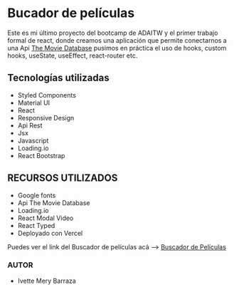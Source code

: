 # Bucador de películas

Este es mi último proyecto del bootcamp de ADAITW y el primer trabajo formal de react,
donde creamos una aplicación que permite conectarnos a una Api [The Movie Database](https://developers.themoviedb.org/3/getting-started/introduction)
pusimos en práctica el uso de hooks, custom hooks, useState, useEffect, react-router etc.

## Tecnologías utilizadas

- Styled Components
- Material UI
- React 
- Responsive Design
- Api Rest
- Jsx
- Javascript
- Loading.io
- React Bootstrap

## RECURSOS UTILIZADOS

- Google fonts
- Api The Movie Database 
- Loading.io
- React Modal Video
- React Typed
- Deployado con Vercel

Puedes ver el link  del Buscador de películas acá  --> [Buscador de Películas](https://buscador-de-peliculas-two.vercel.app)

### AUTOR

- Ivette Mery Barraza
